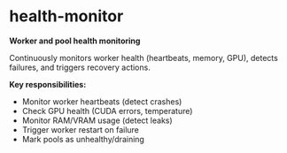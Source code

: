 # health-monitor

**Worker and pool health monitoring**

Continuously monitors worker health (heartbeats, memory, GPU), detects failures, and triggers recovery actions.

**Key responsibilities:**
- Monitor worker heartbeats (detect crashes)
- Check GPU health (CUDA errors, temperature)
- Monitor RAM/VRAM usage (detect leaks)
- Trigger worker restart on failure
- Mark pools as unhealthy/draining